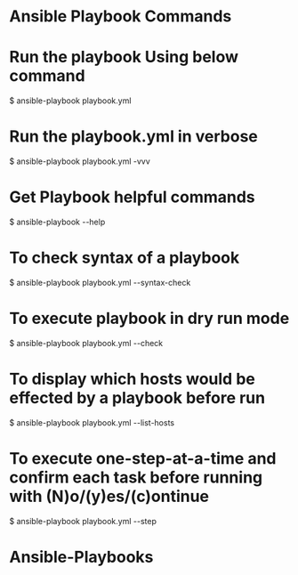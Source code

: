 # Ansible Playbook Commands

# Run the playbook Using below command
$ ansible-playbook playbook.yml

# Run the playbook.yml in verbose
$ ansible-playbook playbook.yml -vvv

# Get Playbook helpful commands
$ ansible-playbook --help

# To check syntax of a playbook
$ ansible-playbook playbook.yml --syntax-check

# To execute playbook in dry run mode
$ ansible-playbook playbook.yml --check

# To display which hosts would be effected by a playbook before run
$ ansible-playbook playbook.yml --list-hosts

# To execute one-step-at-a-time and confirm each task before running with (N)o/(y)es/(c)ontinue
$ ansible-playbook playbook.yml --step
# Ansible-Playbooks
